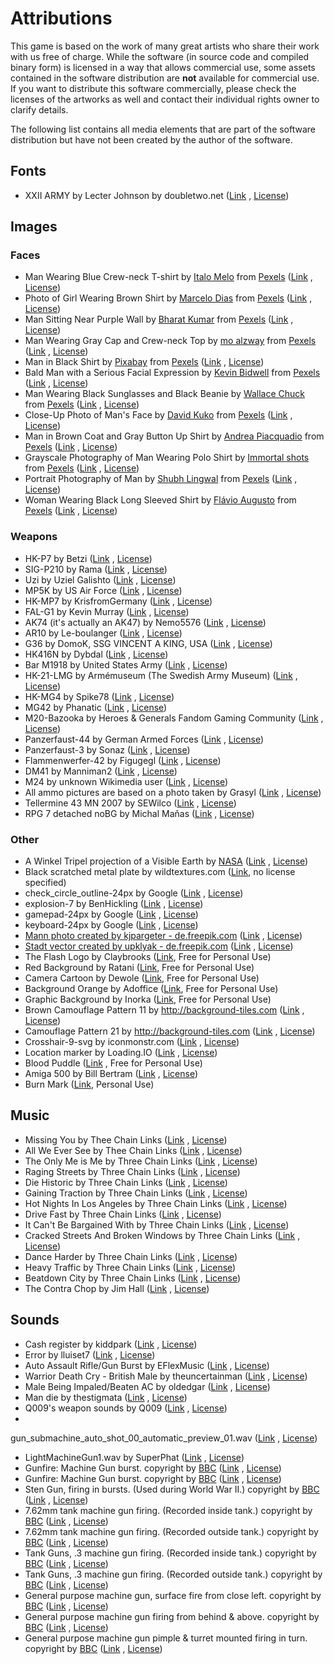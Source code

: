 # Attributions

This game is based on the work of many great artists who share their work with us free of charge. While the software (in
source code and compiled binary form) is licensed in a way that allows commercial use, some assets contained in the
software distribution are **not** available for commercial use. If you want to distribute this software commercially,
please check the licenses of the artworks as well and contact their individual rights owner to clarify details.

The following list contains all media elements that are part of the software distribution but have not been created by
the author of the software.

## Fonts

* XXII ARMY by Lecter Johnson by doubletwo.net ([Link](https://fontsbytes.com/x/xxii-army/)
  , [License](https://github.com/huddeldaddel/retro-carnage/blob/master/public/fonts/XXII-Dirty-Army-Eula.txt))

## Images

### Faces

* Man Wearing Blue Crew-neck T-shirt
  by [Italo Melo](https://www.pexels.com/@italo-melo-881954?utm_content=attributionCopyText&utm_medium=referral&utm_source=pexels)
  from [Pexels](https://www.pexels.com/photo/man-wearing-blue-crew-neck-t-shirt-2379005/?utm_content=attributionCopyText&utm_medium=referral&utm_source=pexels) ([Link](https://www.pexels.com/photo/man-wearing-blue-crew-neck-t-shirt-2379005/)
  , [License](https://www.pexels.com/photo-license/))
* Photo of Girl Wearing Brown Shirt
  by [Marcelo Dias](https://www.pexels.com/@marcelodias?utm_content=attributionCopyText&utm_medium=referral&utm_source=pexels)
  from [Pexels](https://www.pexels.com/photo/man-wearing-blue-crew-neck-t-shirt-2379005/?utm_content=attributionCopyText&utm_medium=referral&utm_source=pexels) ([Link](https://www.pexels.com/photo/photo-of-girl-wearing-brown-shirt-2104252/)
  , [License](https://www.pexels.com/photo-license/))
* Man Sitting Near Purple Wall
  by [Bharat Kumar](https://www.pexels.com/@bharatkuiper?utm_content=attributionCopyText&amp;utm_medium=referral&amp;utm_source=pexels)
  from [Pexels](https://www.pexels.com/photo/man-wearing-blue-crew-neck-t-shirt-2379005/?utm_content=attributionCopyText&amp;utm_medium=referral&amp;utm_source=pexels) ([Link](https://www.pexels.com/photo/man-sitting-near-purple-wall-2232981/)
  , [License](https://www.pexels.com/photo-license/))
* Man Wearing Gray Cap and Crew-neck Top
  by [mo alzway](https://www.pexels.com/@zway?utm_content=attributionCopyText&utm_medium=referral&utm_source=pexels)
  from [Pexels](https://www.pexels.com/photo/man-wearing-blue-crew-neck-t-shirt-2379005/?utm_content=attributionCopyText&utm_medium=referral&utm_source=pexels) ([Link](https://www.pexels.com/photo/angry-beard-blur-close-up-542282/)
  , [License](https://www.pexels.com/photo-license/))
* Man in Black Shirt by [Pixabay](https://www.pexels.com/@pixabay)
  from [Pexels](https://www.pexels.com/photo/man-wearing-blue-crew-neck-t-shirt-2379005/?utm_content=attributionCopyText&utm_medium=referral&utm_source=pexels) ([Link](https://www.pexels.com/photo/man-in-black-shirt-35065/)
  , [License](https://www.pexels.com/creative-commons-images/))
* Bald Man with a Serious Facial Expression
  by [Kevin Bidwell](https://www.pexels.com/@kevinbidwell?utm_content=attributionCopyText&utm_medium=referral&utm_source=pexels)
  from [Pexels](https://www.pexels.com/photo/man-wearing-blue-crew-neck-t-shirt-2379005/?utm_content=attributionCopyText&utm_medium=referral&utm_source=pexels) ([Link](https://www.pexels.com/photo/bald-man-with-a-serious-facial-expression-2380794/)
  , [License](https://www.pexels.com/photo-license/))
* Man Wearing Black Sunglasses and Black Beanie
  by [Wallace Chuck](https://www.pexels.com/@chuck?utm_content=attributionCopyText&utm_medium=referral&utm_source=pexels)
  from [Pexels](https://www.pexels.com/photo/man-wearing-blue-crew-neck-t-shirt-2379005/?utm_content=attributionCopyText&utm_medium=referral&utm_source=pexels) ([Link](https://www.pexels.com/photo/man-wearing-black-sunglasses-and-black-beanie-3984958/)
  , [License](https://www.pexels.com/photo-license/))
* Close-Up Photo of Man's Face
  by [David Kuko](https://www.pexels.com/@david-kuko-965630?utm_content=attributionCopyText&utm_medium=referral&utm_source=pexels)
  from [Pexels](https://www.pexels.com/photo/man-wearing-blue-crew-neck-t-shirt-2379005/?utm_content=attributionCopyText&utm_medium=referral&utm_source=pexels) ([Link](https://www.pexels.com/photo/close-up-photo-of-man-s-face-2743754/)
  , [License](https://www.pexels.com/photo-license/))
* Man in Brown Coat and Gray Button Up Shirt
  by [Andrea Piacquadio](https://www.pexels.com/@olly?utm_content=attributionCopyText&utm_medium=referral&utm_source=pexels)
  from [Pexels](https://www.pexels.com/photo/man-wearing-blue-crew-neck-t-shirt-2379005/?utm_content=attributionCopyText&utm_medium=referral&utm_source=pexels) ([Link](https://www.pexels.com/photo/man-in-brown-coat-and-gray-button-up-shirt-3785074/)
  , [License](https://www.pexels.com/photo-license/))
* Grayscale Photography of Man Wearing Polo Shirt
  by [Immortal shots](https://www.pexels.com/@deathless?utm_content=attributionCopyText&utm_medium=referral&utm_source=pexels)
  from [Pexels](https://www.pexels.com/photo/man-wearing-blue-crew-neck-t-shirt-2379005/?utm_content=attributionCopyText&utm_medium=referral&utm_source=pexels) ([Link](https://www.pexels.com/photo/adult-aged-black-and-white-close-up-1146603/)
  , [License](https://www.pexels.com/photo-license/))
* Portrait Photography of Man
  by [Shubh Lingwal](https://www.pexels.com/@mrweird0?utm_content=attributionCopyText&utm_medium=referral&utm_source=pexels)
  from [Pexels](https://www.pexels.com/photo/man-wearing-blue-crew-neck-t-shirt-2379005/?utm_content=attributionCopyText&utm_medium=referral&utm_source=pexels) ([Link](https://www.pexels.com/photo/adult-aged-beard-elder-1154059/)
  , [License](https://www.pexels.com/photo-license/))
* Woman Wearing Black Long Sleeved Shirt
  by [Flávio Augusto](https://www.pexels.com/@flavio-augusto-918711?utm_content=attributionCopyText&utm_medium=referral&utm_source=pexels)
  from [Pexels](https://www.pexels.com/photo/man-wearing-blue-crew-neck-t-shirt-2379005/?utm_content=attributionCopyText&utm_medium=referral&utm_source=pexels) ([Link](https://www.pexels.com/photo/woman-wearing-black-long-sleeved-shirt-1832959/)
  , [License](https://www.pexels.com/photo-license/))

### Weapons

* HK-P7 by Betzi ([Link](https://commons.wikimedia.org/wiki/File:HK-P7.jpg)
  , [License](https://creativecommons.org/licenses/by-sa/3.0/deed.en))
* SIG-P210 by Rama ([Link](https://commons.wikimedia.org/wiki/File:SIG_P210_IMG_6829-30_P2_noBG.png)
  , [License](https://creativecommons.org/licenses/by-sa/2.0/fr/deed.de))
* Uzi by Uziel Galishto ([Link](https://commons.wikimedia.org/wiki/File:Uzi_of_the_israeli_armed_forces_noBG.png)
  , [License](https://creativecommons.org/licenses/by-sa/3.0/deed.de))
* MP5K by US Air Force ([Link](https://commons.wikimedia.org/wiki/File:MP5K_Submachine_Gun_(7414624602)_noBG.png)
  , [License](https://creativecommons.org/licenses/by-sa/4.0/deed.de))
* HK-MP7 by KrisfromGermany ([Link](https://commons.wikimedia.org/wiki/File:HK_MP7_Bundeswehr_noBG.png)
  , [License](https://creativecommons.org/licenses/by-sa/4.0/deed.de))
* FAL-G1 by Kevin Murray ([Link](https://commons.wikimedia.org/wiki/File:German_FAL-G1_noBG.png)
  , [License](https://creativecommons.org/licenses/by-sa/3.0/deed.de))
* AK74 (it's actually an AK47) by Nemo5576 ([Link](https://commons.wikimedia.org/wiki/File:AK-47_type_II_noBG.png)
  , [License](https://creativecommons.org/licenses/by-sa/4.0/deed.en))
* AR10 by Le-boulanger ([Link](https://commons.wikimedia.org/wiki/File:AR10_Armalite_vue_d%27ensemble_noBG.jpg)
  , [License](https://creativecommons.org/licenses/by-sa/4.0/deed.de))
* G36 by DomoK, SSG VINCENT A KING, USA ([Link](https://commons.wikimedia.org/wiki/File:Gewehr_G36_noBG.png)
  , [License](https://creativecommons.org/licenses/by-sa/4.0/deed.de))
* HK416N by Dybdal ([Link](https://commons.wikimedia.org/wiki/File:HK416N.png)
  , [License](https://creativecommons.org/licenses/by-sa/2.0/deed.de))
* Bar M1918 by United States Army ([Link](https://commons.wikimedia.org/wiki/File:Army_Heritage_Museum_B.A.R..png)
  , [License](https://en.wikipedia.org/wiki/public_domain))
* HK-21-LMG by Armémuseum (The Swedish Army
  Museum) ([Link](https://commons.wikimedia.org/wiki/File:HK_21_LMG_Left_and_Right_noBG.png)
  , [License](https://creativecommons.org/licenses/by-sa/4.0/deed.de))
* HK-MG4 by Spike78 ([Link](https://commons.wikimedia.org/wiki/File:HK_MG4_01_noBG.png)
  , [License](https://creativecommons.org/licenses/by-sa/4.0/deed.de))
* MG42 by Phanatic ([Link](https://commons.wikimedia.org/wiki/File:MG42_1_noBG.jpg)
  , [License](https://creativecommons.org/licenses/by-sa/4.0/deed.de))
* M20-Bazooka by Heroes & Generals Fandom Gaming Community ([Link](https://heroesandgenerals.gamepedia.com/Bazooka_M9A1)
  , [License](https://creativecommons.org/licenses/by-nc-sa/3.0/))
* Panzerfaust-44 by German Armed Forces ([Link](https://commons.wikimedia.org/wiki/File:Leichte_Panzerfaust_44_noBG.png)
  , [License](https://creativecommons.org/licenses/by-sa/4.0/deed.de))
* Panzerfaust-3 by Sonaz ([Link](https://commons.wikimedia.org/wiki/File:Panzerfaust3_noBG.png)
  , [License](https://creativecommons.org/licenses/by-sa/3.0/deed.de))
* Flammenwerfer-42 by Figugegl ([Link](https://commons.wikimedia.org/wiki/File:Flammenwerfer_42_55_W%2BF.jpg)
  , [License](https://creativecommons.org/licenses/by-sa/4.0/deed.en))
* DM41 by Manniman2 ([Link](https://commons.wikimedia.org/wiki/File:DM41_4_noBG.png)
  , [License](https://creativecommons.org/licenses/by-sa/4.0/deed.de))
* M24 by unknown Wikimedia user ([Link](https://commons.wikimedia.org/wiki/File:M24_1_noBG.png)
  , [License](https://creativecommons.org/licenses/by-sa/4.0/deed.de))
* All ammo pictures are based on a photo taken by
  Grasyl ([Link](https://commons.wikimedia.org/wiki/File:Big_caliber_cartridge_comparison_v3_-_.22lr,_9x18mm,_9x19mm,_7.62x25mm,_.40_S%26W,_10mm_Auto,_.45_ACP,_.454_Casull,_.30_Carbine,_4.6mm_HK,_5.56x45mm_NATO,_5.45x39mm,_7.62x39mm,_7.62x51mm,_7.62x45mmR,_.303,_7.92x57mm,_.30-06.jpg)
  , [License](https://creativecommons.org/licenses/by-sa/4.0/deed.de))
* Tellermine 43 MN 2007 by
  SEWilco ([Link](https://de.wikipedia.org/wiki/Tellermine_43#/media/Datei:Tellermine_43_MN_2007.JPG)
  , [License](http://creativecommons.org/licenses/by-sa/3.0/))
* RPG 7 detached noBG by Michal Maňas ([Link](https://commons.wikimedia.org/wiki/File:RPG_7_detached_noBG.jpg)
  , [License](https://creativecommons.org/licenses/by-sa/2.5/deed.en))

### Other

* A Winkel Tripel projection of a Visible Earth
  by [NASA](https://www.nasa.gov/) ([Link](https://commons.wikimedia.org/wiki/File:Winkel-tripel-projection.jpg)
  , [License](https://en.wikipedia.org/wiki/public_domain))
* Black scratched metal plate by
  wildtextures.com ([Link](https://www.wildtextures.com/free-textures/black-scratched-metal-plate/), no license
  specified)
* check_circle_outline-24px by
  Google ([Link](https://material.io/resources/icons/?icon=check_circle_outline&style=baseline)
  , [License](https://www.apache.org/licenses/LICENSE-2.0.html))
* explosion-7 by BenHickling ([Link](https://opengameart.org/content/explosion-7)
  , [License](https://creativecommons.org/publicdomain/zero/1.0/))
* gamepad-24px by Google ([Link](https://material.io/resources/icons/?icon=gamepad&style=baseline)
  , [License](https://www.apache.org/licenses/LICENSE-2.0.html))
* keyboard-24px by Google ([Link](https://material.io/resources/icons/?icon=keyboard&style=baseline)
  , [License](https://www.apache.org/licenses/LICENSE-2.0.html))
* [Mann photo created by kjpargeter - de.freepik.com](https://de.freepik.com/fotos/mann) ([Link](https://de.freepik.com/fotos-kostenlos/soldat-zu-fuss-silhouette_879706.htm)
  , [License](https://de.freepik.com/profile/license/pdf/879706?lang=en))
* [Stadt vector created by upklyak - de.freepik.com](https://de.freepik.com/vektoren/stadt) ([Link](https://de.freepik.com/vektoren-kostenlos/stadt-im-feuer-krieg-zerstoeren-brennende-kaputte-gebaeude_9750004.htm)
  , [License](https://de.freepik.com/profile/license/pdf/879706?lang=en))
* The Flash Logo by
  Claybrooks ([Link](https://www.cleanpng.com/png-muzzle-flash-desktop-wallpaper-portable-network-gr-7014651/), Free for
  Personal Use)
* Red Background by Ratani ([Link](https://www.cleanpng.com/png-encapsulated-postscript-2080422/), Free for Personal
  Use)
* Camera Cartoon by Dewole ([Link](https://www.cleanpng.com/png-muzzle-flash-clip-art-the-flash-2406834/), Free for
  Personal Use)
* Background Orange by Adoffice ([Link](https://www.cleanpng.com/png-muzzle-flash-gunshot-clip-art-arvores-3379867/),
  Free for Personal Use)
* Graphic Background by Inorka ([Link](https://www.cleanpng.com/png-muzzle-flash-clip-art-4336582/), Free for Personal
  Use)
* Brown Camouflage Pattern 11
  by http://background-tiles.com ([Link](https://background-tiles.com/overview/yellow/1011.php)
  , [License](https://background-tiles.com/terms.pdf))
* Camouflage Pattern 21
  by http://background-tiles.com ([Link](https://background-tiles.com/overview/mixed-colors/1021.php)
  , [License](https://background-tiles.com/terms.pdf))
* Crosshair-9-svg by iconmonstr.com ([Link](https://iconmonstr.com/crosshair-9-svg/)
  , [License](https://iconmonstr.com/license/))
* Location marker by Loading.IO ([Link](https://loading.io/spinner/dual-ring/-disqus-ring-donut-rotate)
  , [License](https://loading.io/license/#free-license))
* Blood
  Puddle ([Link](https://www.nicepng.com/ourpic/u2q8t4i1q8i1o0y3_blood-pool-transparent-png-clip-art-freeuse-download/#)
  , Free for Personal Use)
* Amiga 500 by Bill Bertram ([Link](https://commons.wikimedia.org/wiki/File:Leander_Amiga500.jpg)
  , [License](https://creativecommons.org/licenses/by-sa/2.5/deed.en))
* Burn Mark ([Link](https://pngio.com/images/png-a654622.html), Personal Use)

## Music

* Missing You by Thee Chain Links ([Link](https://soundcloud.com/beardmont/missing-you)
  , [License](http://creativecommons.org/licenses/by/3.0/))
* All We Ever See by Thee Chain Links ([Link](https://soundcloud.com/beardmont/all-we-ever-see-of-stars)
  , [License](http://creativecommons.org/licenses/by/3.0/))
* The Only Me is Me by Three Chain Links ([Link](https://soundcloud.com/beardmont/the-only-me-is-me)
  , [License](http://creativecommons.org/licenses/by/3.0/))
* Raging Streets by Three Chain Links ([Link](https://soundcloud.com/beardmont/raging-streets)
  , [License](http://creativecommons.org/licenses/by/3.0/))
* Die Historic by Three Chain Links ([Link](https://soundcloud.com/beardmont/die-historic)
  , [License](http://creativecommons.org/licenses/by/3.0/))
* Gaining Traction by Three Chain Links ([Link](https://soundcloud.com/beardmont/gaining-traction)
  , [License](http://creativecommons.org/licenses/by/3.0/))
* Hot Nights In Los Angeles by Three Chain Links ([Link](https://soundcloud.com/beardmont/hot-nights-in-los-angeles)
  , [License](http://creativecommons.org/licenses/by/3.0/))
* Drive Fast by Three Chain Links ([Link](https://soundcloud.com/beardmont/three-chain-links-the-5)
  , [License](http://creativecommons.org/licenses/by-sa/3.0/))
* It Can't Be Bargained With by Three Chain Links ([Link](https://soundcloud.com/beardmont/three-chain-links-the-2)
  , [License](http://creativecommons.org/licenses/by-sa/3.0/))
* Cracked Streets And Broken Windows by Three Chain
  Links ([Link](https://soundcloud.com/beardmont/three-chain-links-the-1)
  , [License](http://creativecommons.org/licenses/by-sa/3.0/))
* Dance Harder by Three Chain Links ([Link](https://soundcloud.com/beardmont/three-chain-links-the)
  , [License](http://creativecommons.org/licenses/by-sa/3.0/))
* Heavy Traffic by Three Chain Links ([Link](https://soundcloud.com/beardmont/three-chain-links-the-happiest)
  , [License](http://creativecommons.org/licenses/by-sa/3.0/))
* Beatdown City by Three Chain Links ([Link](https://soundcloud.com/beardmont/beatdown-city)
  , [License](http://creativecommons.org/licenses/by/3.0/))
* The Contra Chop by Jim Hall ([Link](https://freemusicarchive.org/music/jim-hall)
  , [License](https://creativecommons.org/licenses/by/4.0))

## Sounds

* Cash register by kiddpark ([Link](https://freesound.org/people/kiddpark/sounds/201159/)
  , [License](http://creativecommons.org/licenses/by/3.0/))
* Error by lluiset7 ([Link](https://freesound.org/people/lluiset7/sounds/141334/)
  , [License](http://creativecommons.org/publicdomain/zero/1.0/))
* Auto Assault Rifle/Gun Burst by EFlexMusic ([Link](https://freesound.org/people/EFlexMusic/sounds/393671/)
  , [License](http://creativecommons.org/licenses/by-nc/3.0/))
* Warrior Death Cry - British Male by
  theuncertainman ([Link](https://freesound.org/people/theuncertainman/sounds/417539/)
  , [License](http://creativecommons.org/licenses/by/3.0/))
* Male Being Impaled/Beaten AC by oldedgar ([Link](https://freesound.org/people/oldedgar/sounds/131710/)
  , [License](http://creativecommons.org/publicdomain/zero/1.0/))
* Man die by thestigmata ([Link](https://freesound.org/people/thestigmata/sounds/202037/)
  , [License](http://creativecommons.org/licenses/by-nc/3.0/))
* Q009's weapon sounds by Q009 ([Link](https://opengameart.org/content/q009s-weapon-sounds)
  , [License](https://creativecommons.org/licenses/by-sa/3.0/))
*
gun_submachine_auto_shot_00_automatic_preview_01.wav ([Link](https://gamesounds.xyz/?dir=Sonniss.com%20-%20GDC%202017%20-%20Game%20Audio%20Bundle/Gamemaster%20Audio%20-%20%20Gun%20Sound%20Pack)
, [License](https://gamesounds.xyz/Sonniss.com%20-%20GDC%202017%20-%20Game%20Audio%20Bundle/README.txt))
* LightMachineGun1.wav by SuperPhat ([Link](https://freesound.org/people/SuperPhat/sounds/417688/)
  , [License](http://creativecommons.org/publicdomain/zero/1.0/))
* Gunfire: Machine Gun burst. copyright
  by [BBC](http://www.bbc.co.uk) ([Link](http://bbcsfx.acropolis.org.uk/07027158#id)
  , [License](https://github.com/bbcarchdev/Remarc/blob/master/doc/2016.09.27_RemArc_Content%20licence_Terms%20of%20Use_final.pdf))
* Gunfire: Machine Gun burst. copyright
  by [BBC](http://www.bbc.co.uk) ([Link](http://bbcsfx.acropolis.org.uk/07027159#id)
  , [License](https://github.com/bbcarchdev/Remarc/blob/master/doc/2016.09.27_RemArc_Content%20licence_Terms%20of%20Use_final.pdf))
* Sten Gun, firing in bursts. (Used during World War II.) copyright
  by [BBC](http://www.bbc.co.uk) ([Link](http://bbcsfx.acropolis.org.uk/07034205#id)
  , [License](https://github.com/bbcarchdev/Remarc/blob/master/doc/2016.09.27_RemArc_Content%20licence_Terms%20of%20Use_final.pdf))
* 7.62mm tank machine gun firing. (Recorded inside tank.) copyright
  by [BBC](http://www.bbc.co.uk) ([Link](http://bbcsfx.acropolis.org.uk/07034209#id)
  , [License](https://github.com/bbcarchdev/Remarc/blob/master/doc/2016.09.27_RemArc_Content%20licence_Terms%20of%20Use_final.pdf))
* 7.62mm tank machine gun firing. (Recorded outside tank.) copyright
  by [BBC](http://www.bbc.co.uk) ([Link](http://bbcsfx.acropolis.org.uk/07034210#id)
  , [License](https://github.com/bbcarchdev/Remarc/blob/master/doc/2016.09.27_RemArc_Content%20licence_Terms%20of%20Use_final.pdf))
* Tank Guns, .3 machine gun firing. (Recorded inside tank.) copyright
  by [BBC](http://www.bbc.co.uk) ([Link](http://bbcsfx.acropolis.org.uk/07034215#id)
  , [License](https://github.com/bbcarchdev/Remarc/blob/master/doc/2016.09.27_RemArc_Content%20licence_Terms%20of%20Use_final.pdf))
* Tank Guns, .3 machine gun firing. (Recorded outside tank.) copyright
  by [BBC](http://www.bbc.co.uk) ([Link](http://bbcsfx.acropolis.org.uk/07034216#id)
  , [License](https://github.com/bbcarchdev/Remarc/blob/master/doc/2016.09.27_RemArc_Content%20licence_Terms%20of%20Use_final.pdf))
* General purpose machine gun, surface fire from close left. copyright
  by [BBC](http://www.bbc.co.uk) ([Link](http://bbcsfx.acropolis.org.uk/07043188#id)
  , [License](https://github.com/bbcarchdev/Remarc/blob/master/doc/2016.09.27_RemArc_Content%20licence_Terms%20of%20Use_final.pdf))
* General purpose machine gun firing from behind & above. copyright
  by [BBC](http://www.bbc.co.uk) ([Link](http://bbcsfx.acropolis.org.uk/07043191#id)
  , [License](https://github.com/bbcarchdev/Remarc/blob/master/doc/2016.09.27_RemArc_Content%20licence_Terms%20of%20Use_final.pdf))
* General purpose machine gun pimple & turret mounted firing in turn. copyright
  by [BBC](http://www.bbc.co.uk) ([Link](http://bbcsfx.acropolis.org.uk/07043192#id)
  , [License](https://github.com/bbcarchdev/Remarc/blob/master/doc/2016.09.27_RemArc_Content%20licence_Terms%20of%20Use_final.pdf))
